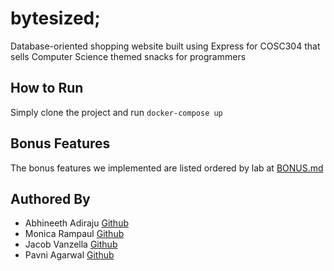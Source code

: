 # bytesized;

Database-oriented shopping website built using Express for COSC304 that sells Computer Science themed snacks for programmers


## How to Run
Simply clone the project and run `docker-compose up`

## Bonus Features
The bonus features we implemented are listed ordered by lab at [BONUS.md](BONUS.md)

## Authored By 
- Abhineeth Adiraju [Github](https://github.com/aadiraju)
- Monica Rampaul    [Github](https://github.com/monica4166)
- Jacob Vanzella    [Github](https://github.com/JacobVanzella)
- Pavni Agarwal     [Github](https://github.com/pavniagarwal)
